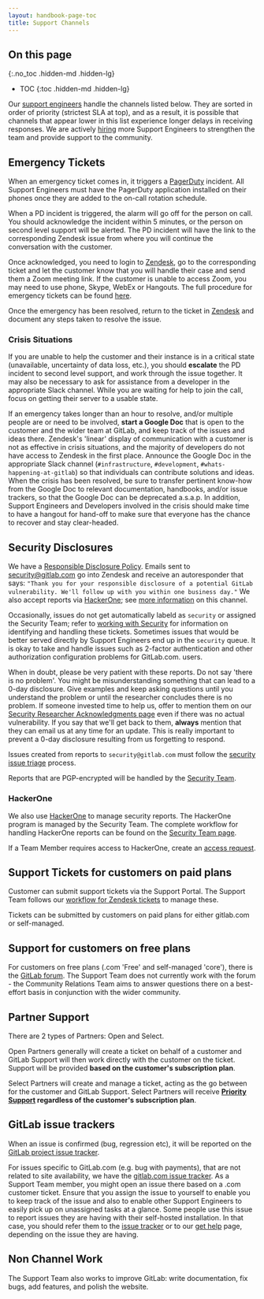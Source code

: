 ```yaml
---
layout: handbook-page-toc
title: Support Channels
---
```


## On this page
{:.no_toc .hidden-md .hidden-lg}

- TOC
{:toc .hidden-md .hidden-lg}

Our [support engineers](/job-families/engineering/support-engineer) handle the channels listed below. They are sorted in order of priority (strictest SLA at top), and as a result, it is possible that channels that appear lower in this list experience longer delays in receiving responses. We are actively [hiring](/jobs/) more Support Engineers to strengthen the team and provide support to the community.

## Emergency Tickets

When an emergency ticket comes in, it triggers a [PagerDuty](https://gitlab.pagerduty.com) incident. All Support Engineers must have the PagerDuty application installed on their phones once they are added to the on-call rotation schedule.

When a PD incident is triggered, the alarm will go off for the person on call. You should acknowledge the incident within 5 minutes, or the person on second level support will be alerted. The PD incident will have the link to the corresponding Zendesk issue from where you will continue the conversation with the customer.

Once acknowledged, you need to login to [Zendesk](https://gitlab.Zendesk.com), go to the corresponding ticket and let the customer know that you will handle their case and send them a Zoom meeting link. If the customer is unable to access Zoom, you may need to use phone, Skype, WebEx or Hangouts.  The full procedure for emergency tickets can be found [here](/handbook/support/on-call/#pagerduty-alerts).

Once the emergency has been resolved, return to the ticket in [Zendesk](https://gitlab.Zendesk.com) and document any steps taken to resolve the issue.

### Crisis Situations

If you are unable to help the customer and their instance is in a critical state (unavailable, uncertainty of data loss, etc.), you should **escalate** the PD incident to second level support, and work through the issue together. It may also be necessary to ask for assistance from a developer in the appropriate Slack channel. While you are waiting for help to join the call, focus on getting their server to a usable state.

If an emergency takes longer than an hour to resolve, and/or multiple people are or need to be involved, **start a Google Doc** that is open to the customer and the wider team at GitLab, and keep track of the issues and ideas there. Zendesk's 'linear' display of communication with a customer is not as effective in crisis situations, and the majority of developers do not have access to Zendesk in the first place. Announce the Google Doc in the appropriate Slack channel (`#infrastructure`, `#development`, `#whats-happening-at-gitlab`) so that individuals can contribute solutions and ideas. When the crisis has been resolved, be sure to transfer pertinent know-how from the Google Doc to relevant documentation, handbooks, and/or issue trackers, so that the Google Doc can be deprecated a.s.a.p.  In addition, Support Engineers and Developers involved in the crisis should make time to have a hangout for hand-off to make sure that everyone has the chance to recover and stay clear-headed.

## Security Disclosures

We have a [Responsible Disclosure Policy](/security/disclosure/). Emails sent to security@gitlab.com go into Zendesk and receive an autoresponder that says:
`"Thank you for your responsible disclosure of a potential GitLab vulnerability. We'll follow up with you within one business day."`
We also accept reports via [HackerOne](https://hackerone.com/gitlab); see [more information](/handbook/support/channels#hackerone) on this channel.

Occasionally, issues do not get automatically labeld as `security` or assigned the Security Team; refer to [working with Security](/handbook/support/workflows/working_with_security.html) for information on identifying and handling these tickets. Sometimes issues that would be better served directly by Support Engineers end up in the `security` queue.  It is okay to take and handle issues such as 2-factor authentication and other authorization configuration problems for GitLab.com.
users.

When in doubt, please be very patient with these reports. Do not say 'there is no problem'. You might be misunderstanding something that can lead to a 0-day disclosure. Give examples and keep asking questions until you understand the problem or until the researcher concludes there is no problem. If someone invested time to help us, offer to mention them on our [Security Researcher Acknowledgments page](/security/vulnerability-acknowledgements/) even if there was no actual vulnerability. If you say that we'll get back to them, **always** mention that they can email us at any time for an update. This is really important to prevent a 0-day disclosure resulting from us forgetting to respond.

Issues created from reports to `security@gitlab.com` must follow the [security issue triage](/handbook/engineering/security/#issue-triage) process.

Reports that are PGP-encrypted will be handled by the [Security Team](/handbook/engineering/security/#external-contact-information).

### HackerOne

We also use [HackerOne](https://hackerone.com/gitlab) to manage security reports. The HackerOne program is managed by the Security Team. The complete workflow for handling HackerOne reports can be found on the [Security Team page](/handbook/engineering/security/#hackerone-reports).

If a Team Member requires access to HackerOne, create an [access request](https://gitlab.com/gitlab-com/Team-member-epics/access-requests/-/issues/new?issuable_template=New_Access_Request).

## Support Tickets for customers on paid plans

Customer can submit support tickets via the Support Portal. The Support Team follows our [workflow for Zendesk tickets](/handbook/support/workflows) to manage these.

Tickets can be submitted by customers on paid plans for either gitlab.com or self-managed.

## Support for customers on free plans

For customers on free plans (.com 'Free' and self-managed 'core'), there is the [GitLab forum](https://forum.gitlab.com). The Support Team does not currently work with the forum - the Community Relations Team aims to answer questions there on a best-effort basis in conjunction with the wider community.

## Partner Support

There are 2 types of Partners: Open and Select.

Open Partners generally will create a ticket on behalf of a customer and GitLab Support will then work directly with the customer on the ticket. Support will be provided **based on the customer's subscription plan**.

Select Partners will create and manage a ticket, acting as the go between for the customer and GitLab Support. Select Partners will receive **[Priority Support](https://about.gitlab.com/support/#priority-support) regardless of the customer's subscription plan**.

## GitLab issue trackers

When an issue is confirmed (bug, regression etc), it will be reported on the [GitLab project issue tracker](https://gitlab.com/gitlab-org/gitlab/issues).

For issues specific to GitLab.com (e.g. bug with payments), that are not related to site availability, we have the [gitlab.com issue tracker](https://gitlab.com/gitlab-com/support-forum/issues). As a Support Team member, you might open an issue there based on a .com customer ticket. Ensure that you assign the issue to yourself to enable you to keep track of the issue and also to enable other Support Engineers to easily pick up on unassigned tasks at a glance. Some people use this issue to report issues they are having with their self-hosted installation. In that case, you should refer them to the [issue tracker](https://gitlab.com/gitlab-org/gitlab/issues) or to our [get help](/get-help/) page, depending on the issue they are having.

## Non Channel Work

The Support Team also works to improve GitLab: write documentation, fix bugs, add features, and polish the website.
